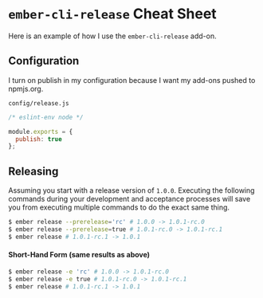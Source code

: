 # `ember-cli-release` Cheat Sheet

Here is an example of how I use the `ember-cli-release` add-on.  

## Configuration

I turn on publish in my configuration because I want my add-ons pushed to
npmjs.org.

`config/release.js`

```javascript
/* eslint-env node */

module.exports = {
  publish: true
};
```

## Releasing

Assuming you start with a release version of `1.0.0`.  Executing the following
commands during your development and acceptance processes will save you from
executing multiple commands to do the exact same thing.

```bash
$ ember release --prerelease='rc' # 1.0.0 -> 1.0.1-rc.0
$ ember release --prerelease=true # 1.0.1-rc.0 -> 1.0.1-rc.1
$ ember release # 1.0.1-rc.1 -> 1.0.1
```

#### Short-Hand Form (same results as above)

```bash
$ ember release -e 'rc' # 1.0.0 -> 1.0.1-rc.0
$ ember release -e true # 1.0.1-rc.0 -> 1.0.1-rc.1
$ ember release # 1.0.1-rc.1 -> 1.0.1
```
